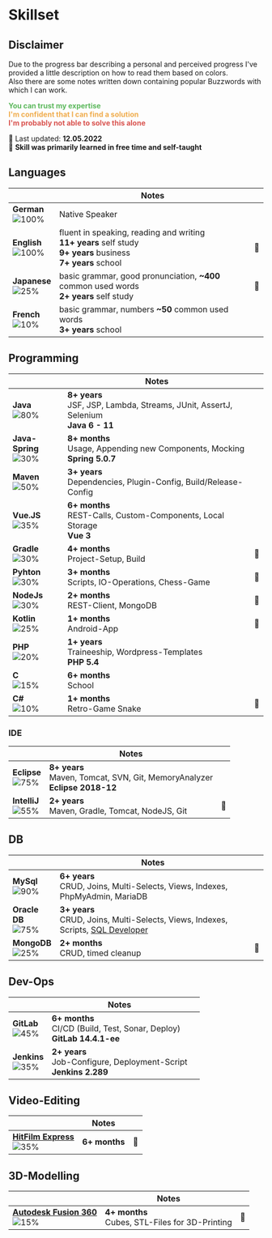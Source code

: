 # Skillset

## Disclaimer

Due to the progress bar describing a personal and perceived progress I've provided a little description on how to read them based on colors.<br>
Also there are some notes written down containing popular Buzzwords with which I can work.

<span style="color:#5cb85c">**You can trust my expertise**</span><br>
<span style="color:#f0ad4e">**I'm confident that I can find a solution**</span><br>
<span style="color:#d9534f">**I'm probably not able to solve this alone**</span>

📅 Last updated: **12.05.2022**<br>
📌 **Skill was primarily learned in free time and self-taught**<br>

## Languages

|                                                       | Notes                                                                                                               |     |
|-------------------------------------------------------|---------------------------------------------------------------------------------------------------------------------|-----|
| **German**<br>![100%](https://progress-bar.dev/100/)  | Native Speaker                                                                                                      |     |
| **English**<br>![100%](https://progress-bar.dev/100/) | fluent in speaking, reading and writing<br>**11+ years** self study<br>**9+ years** business<br>**7+ years** school | 📌  |
| **Japanese**<br>![25%](https://progress-bar.dev/25/)  | basic grammar, good pronunciation, **~400** common used words<br>**2+ years** self study                            | 📌  |
| **French**<br>![10%](https://progress-bar.dev/10/)    | basic grammar, numbers **~50** common used words<br>**3+ years** school                                             |     |

## Programming

|                                                         | Notes                                                                                  |     |
|---------------------------------------------------------|----------------------------------------------------------------------------------------|-----|
| **Java**<br>![80%](https://progress-bar.dev/80/)        | **8+ years**<br>JSF, JSP, Lambda, Streams, JUnit, AssertJ, Selenium<br>**Java 6 - 11** |     |
| **Java-Spring**<br>![30%](https://progress-bar.dev/30/) | **8+ months**<br>Usage, Appending new Components, Mocking<br>**Spring 5.0.7**          |     |
| **Maven**<br>![50%](https://progress-bar.dev/50/)       | **3+ years**<br>Dependencies, Plugin-Config, Build/Release-Config                      |     |
| **Vue.JS**<br>![35%](https://progress-bar.dev/35/)      | **6+ months**<br>REST-Calls, Custom-Components, Local Storage<br>**Vue 3**             |     |
| **Gradle**<br>![30%](https://progress-bar.dev/30/)      | **4+ months**<br>Project-Setup, Build                                                  | 📌  |
| **Pyhton**<br>![30%](https://progress-bar.dev/30/)      | **3+ months**<br>Scripts, IO-Operations, Chess-Game                                    | 📌  |
| **NodeJs**<br>![30%](https://progress-bar.dev/30/)      | **2+ months**<br>REST-Client, MongoDB                                                  | 📌  |
| **Kotlin**<br>![25%](https://progress-bar.dev/25/)      | **1+ months**<br>Android-App                                                           | 📌  |
| **PHP**<br>![20%](https://progress-bar.dev/20/)         | **1+ years**<br>Traineeship, Wordpress-Templates<br>**PHP 5.4**                        |     |
| **C**<br>![15%](https://progress-bar.dev/15/)           | **6+ months**<br>School                                                                |     |
| **C#**<br>![10%](https://progress-bar.dev/10/)          | **1+ months**<br>Retro-Game Snake                                                      | 📌  |

### IDE

|                                                      | Notes                                                                          |     |
|------------------------------------------------------|--------------------------------------------------------------------------------|-----|
| **Eclipse**<br>![75%](https://progress-bar.dev/75/)  | **8+ years**<br>Maven, Tomcat, SVN, Git, MemoryAnalyzer<br>**Eclipse 2018-12** |     |
| **IntelliJ**<br>![55%](https://progress-bar.dev/55/) | **2+ years**<br>Maven, Gradle, Tomcat, NodeJS, Git                             | 📌  |

## DB

|                                                       | Notes                                                                                                                                                               |     |
|-------------------------------------------------------|---------------------------------------------------------------------------------------------------------------------------------------------------------------------|-----|
| **MySql**<br>![90%](https://progress-bar.dev/90/)     | **6+ years**<br>CRUD, Joins, Multi-Selects, Views, Indexes, PhpMyAdmin, MariaDB                                                                                     |     |
| **Oracle DB**<br>![75%](https://progress-bar.dev/75/) | **3+ years**<br>CRUD, Joins, Multi-Selects, Views, Indexes, Scripts, [SQL Developer](https://www.oracle.com/database/technologies/appdev/sqldeveloper-landing.html) |     |
| **MongoDB**<br>![25%](https://progress-bar.dev/25/)   | **2+ months**<br>CRUD, timed cleanup                                                                                                                                | 📌  |

## Dev-Ops

|                                                     | Notes                                                                       |     |
|-----------------------------------------------------|-----------------------------------------------------------------------------|-----|
| **GitLab**<br>![45%](https://progress-bar.dev/45/)  | **6+ months**<br>CI/CD (Build, Test, Sonar, Deploy)<br>**GitLab 14.4.1-ee** |     |
| **Jenkins**<br>![35%](https://progress-bar.dev/35/) | **2+ years**<br>Job-Configure, Deployment-Script<br>**Jenkins 2.289**       |     |

## Video-Editing

|                                                                                                            | Notes         |     |
|------------------------------------------------------------------------------------------------------------|---------------|-----|
| **[HitFilm Express](https://fxhome.com/product/hitfilm-express)** <br>![35%](https://progress-bar.dev/35/) | **6+ months** | 📌  |

## 3D-Modelling

|                                                                                                                          | Notes                                             |     |
|--------------------------------------------------------------------------------------------------------------------------|---------------------------------------------------|-----|
| **[Autodesk Fusion 360](https://www.autodesk.de/products/fusion-360/overview)** <br>![15%](https://progress-bar.dev/15/) | **4+ months**<br>Cubes, STL-Files for 3D-Printing | 📌  |
